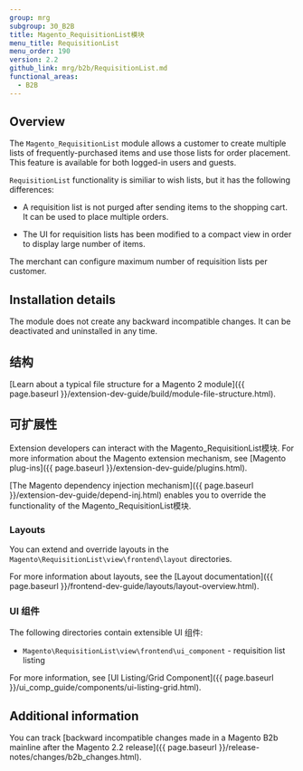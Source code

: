 ```yaml
---
group: mrg
subgroup: 30_B2B
title: Magento_RequisitionList模块
menu_title: RequisitionList
menu_order: 190
version: 2.2
github_link: mrg/b2b/RequisitionList.md
functional_areas:
  - B2B
---
```


## Overview

The `Magento_RequisitionList` module allows a customer to create multiple lists of frequently-purchased items and use those lists for order placement. This feature is available for both logged-in users and guests.

`RequisitionList` functionality is similiar to wish lists, but it has the following differences:

* A requisition list is not purged after sending items to the shopping cart. It can be used to place multiple orders.

* The UI for requisition lists has been modified to a compact view in order to display large number of items.

The merchant can configure maximum number of requisition lists per customer.

## Installation details

The module does not create any backward incompatible changes. It can be deactivated and uninstalled in any time.

## 结构

[Learn about a typical file structure for a Magento 2 module]({{ page.baseurl }}/extension-dev-guide/build/module-file-structure.html).

## 可扩展性

Extension developers can interact with the Magento_RequisitionList模块. For more information about the Magento extension mechanism, see [Magento plug-ins]({{ page.baseurl }}/extension-dev-guide/plugins.html).

[The Magento dependency injection mechanism]({{ page.baseurl }}/extension-dev-guide/depend-inj.html) enables you to override the functionality of the Magento_RequisitionList模块.

### Layouts

You can extend and override layouts in the `Magento\RequisitionList\view\frontend\layout` directories.

For more information about layouts, see the [Layout documentation]({{ page.baseurl }}/frontend-dev-guide/layouts/layout-overview.html).

### UI 组件

The following directories contain extensible UI 组件:

* `Magento\RequisitionList\view\frontend\ui_component` - requisition list listing

For more information, see [UI Listing/Grid Component]({{ page.baseurl }}/ui_comp_guide/components/ui-listing-grid.html).

## Additional information

You can track [backward incompatible changes made in a Magento B2b mainline after the Magento 2.2 release]({{ page.baseurl }}/release-notes/changes/b2b_changes.html).
